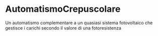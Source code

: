 # AutomatismoCrepuscolare
Un automatismo complementare a un quasiasi sistema fotovoltaico che gestisce i carichi secondo il valore di una fotoresistenza
